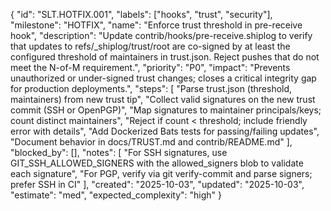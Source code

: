{
  "id": "SLT.HOTFIX.001",
  "labels": ["hooks", "trust", "security"],
  "milestone": "HOTFIX",
  "name": "Enforce trust threshold in pre-receive hook",
  "description": "Update contrib/hooks/pre-receive.shiplog to verify that updates to refs/_shiplog/trust/root are co-signed by at least the configured threshold of maintainers in trust.json. Reject pushes that do not meet the N-of-M requirement.",
  "priority": "P0",
  "impact": "Prevents unauthorized or under-signed trust changes; closes a critical integrity gap for production deployments.",
  "steps": [
    "Parse trust.json (threshold, maintainers) from new trust tip",
    "Collect valid signatures on the new trust commit (SSH or OpenPGP)",
    "Map signatures to maintainer principals/keys; count distinct maintainers",
    "Reject if count < threshold; include friendly error with details",
    "Add Dockerized Bats tests for passing/failing updates",
    "Document behavior in docs/TRUST.md and contrib/README.md"
  ],
  "blocked_by": [],
  "notes": [
    "For SSH signatures, use GIT_SSH_ALLOWED_SIGNERS with the allowed_signers blob to validate each signature",
    "For PGP, verify via git verify-commit and parse signers; prefer SSH in CI"
  ],
  "created": "2025-10-03",
  "updated": "2025-10-03",
  "estimate": "med",
  "expected_complexity": "high"
}

